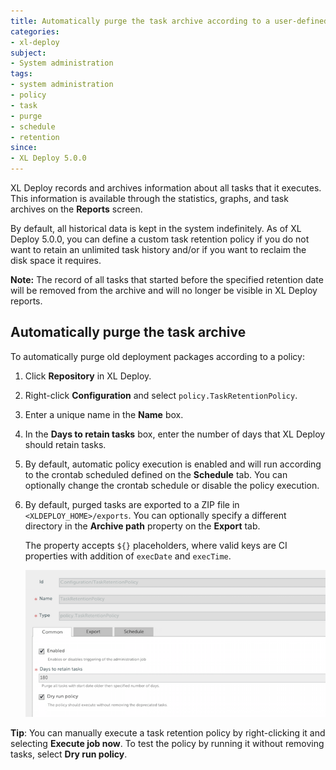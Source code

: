 ```yaml
---
title: Automatically purge the task archive according to a user-defined policy
categories:
- xl-deploy
subject:
- System administration
tags:
- system administration
- policy
- task
- purge
- schedule
- retention
since:
- XL Deploy 5.0.0
---
```


XL Deploy records and archives information about all tasks that it executes. This information is available through the statistics, graphs, and task archives on the **Reports** screen.

By default, all historical data is kept in the system indefinitely. As of XL Deploy 5.0.0, you can define a custom task retention policy if you do not want to retain an unlimited task history and/or if you want to reclaim the disk space it requires.

**Note:** The record of all tasks that started before the specified retention date will be removed from the archive and will no longer be visible in XL Deploy reports.

## Automatically purge the task archive

To automatically purge old deployment packages according to a policy:

1. Click **Repository** in XL Deploy.
2. Right-click **Configuration** and select `policy.TaskRetentionPolicy`.
3. Enter a unique name in the **Name** box.
4. In the **Days to retain tasks** box, enter the number of days that XL Deploy should retain tasks.
5. By default, automatic policy execution is enabled and will run according to the crontab scheduled defined on the **Schedule** tab. You can optionally change the crontab schedule or disable the policy execution.
6. By default, purged tasks are exported to a ZIP file in `<XLDEPLOY_HOME>/exports`. You can optionally specify a different directory in the **Archive path** property on the **Export** tab.

    The property accepts `${}` placeholders, where valid keys are CI properties with addition of `execDate` and `execTime`.

    ![Task retention policy](images/system-admin-task-retention-policy.png)

**Tip**: You can manually execute a task retention policy by right-clicking it and selecting **Execute job now**. To test the policy by running it without removing tasks, select **Dry run policy**.
